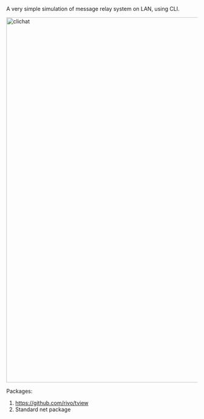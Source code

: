 A very simple simulation of message relay system on LAN, using CLI.


<img width="958" alt="clichat" src="https://github.com/user-attachments/assets/2649e3f2-b9ad-48af-bf21-3a5baa69e5ef">

Packages:
1. https://github.com/rivo/tview
2. Standard net package
